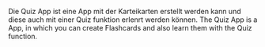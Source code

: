 Die Quiz App ist eine App mit der Karteikarten erstellt werden kann und diese auch mit einer Quiz funktion erlenrt werden können.
The Quiz App is a App, in which you can create Flashcards and also learn them with the Quiz function.
